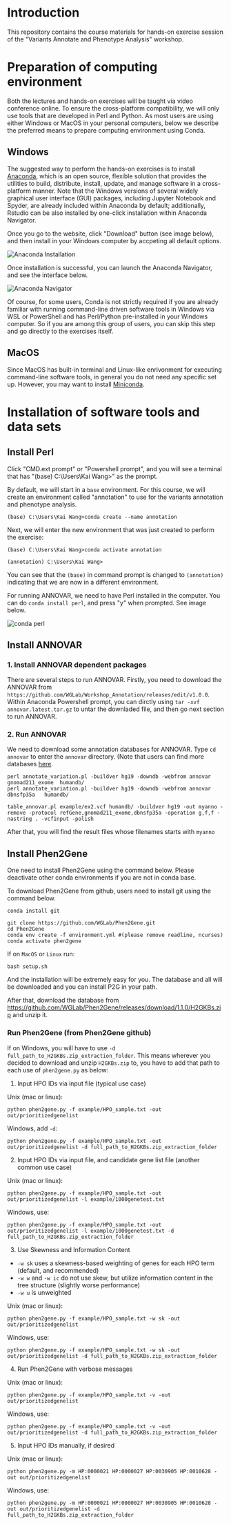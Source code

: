 # Introduction
This repository contains the course materials for hands-on exercise session of the "Variants Annotate and Phenotype Analysis" workshop. 

# Preparation of computing environment
Both the lectures and hands-on exercises will be taught via video conference online. To ensure the cross-platform compatibility, we will only use tools that are developed in Perl and Python. As most users are using either Windows or MacOS in your personal computers, below we describe the preferred means to prepare computing environment using Conda. 

## Windows
The suggested way to perform the hands-on exercises is to install [Anaconda](https://www.anaconda.com/products/individual), which is an open source, flexible solution that provides the utilities to build, distribute, install, update, and manage software in a cross-platform manner. Note that the Windows versions of several widely graphical user interface (GUI) packages, including Jupyter Notebook and Spyder, are already included within Anaconda by default; additionally, Rstudio can be also installed by one-click installation within Anaconda Navigator.

Once you go to the website, click "Download" button (see image below), and then install in your Windows computer by accpeting all default options.

![Anaconda Installation](img/anaconda.png)


Once installation is successful, you can launch the Anaconda Navigator, and see the interface below.

![Anaconda Navigator](img/navigator.png)

Of course, for some users, Conda is not strictly required if you are already familiar with running command-line driven software tools in Windows via WSL or PowerShell and has Perl/Python pre-installed in your Windows computer. So if you are among this group of users, you can skip this step and go directly to the exercises itself.



## MacOS
Since MacOS has built-in terminal and Linux-like enrivonment for executing command-line software tools, in general you do not need any specific set up. However, you may want to install [Miniconda](https://docs.conda.io/projects/conda/en/latest/user-guide/install/macos.html).


# Installation of software tools and data sets

## Install Perl

Click "CMD.ext prompt" or "Powershell prompt", and you will see a terminal that has "(base) C:\Users\Kai Wang>" as the prompt.

By default, we will start in a `base` environment. For this course, we will create an environment called "annotation" to use for the variants annotation and phenotype analysis. 

```
(base) C:\Users\Kai Wang>conda create --name annotation
```

Next, we will enter the new environment that was just created to perform the exercise:

```
(base) C:\Users\Kai Wang>conda activate annotation

(annotation) C:\Users\Kai Wang>
```

You can see that the `(base)` in command prompt is changed to `(annotation)` indicating that we are now in a different environment.

For running ANNOVAR, we need to have Perl installed in the computer. You can do `conda install perl`, and press "y" when prompted. See image below.

![conda perl](img/conda_perl.png)

## Install ANNOVAR

### 1. Install ANNOVAR dependent packages

There are several steps to run ANNOVAR. Firstly, you need to download the ANNOVAR from `https://github.com/WGLab/Workshop_Annotation/releases/edit/v1.0.0`. Within Anaconda Powershell prompt, you can dirctly using `tar -xvf annovar.latest.tar.gz` to untar the downladed file, and then go next section to run ANNOVAR.

### 2. Run ANNOVAR

We need to download some annotation databases for ANNOVAR. Type `cd annovar` to enter the `annovar` directory. (Note that users can find more databases [here](https://doc-openbio.readthedocs.io/projects/annovar/en/latest/user-guide/download/#-for-filter-based-annotation).
```
perl annotate_variation.pl -buildver hg19 -downdb -webfrom annovar gnomad211_exome  humandb/ 
perl annotate_variation.pl -buildver hg19 -downdb -webfrom annovar dbnsfp35a   humandb/ 
```

```
table_annovar.pl example/ex2.vcf humandb/ -buildver hg19 -out myanno -remove -protocol refGene,gnomad211_exome,dbnsfp35a -operation g,f,f -nastring . -vcfinput -polish
```
After that, you will find the result files whose filenames starts with `myanno`

## Install Phen2Gene

One need to install Phen2Gene using the command below. Please deactivate other conda environments if you are not in conda base.

To download Phen2Gene from github, users need to install git using the command below.
```
conda install git
```

```
git clone https://github.com/WGLab/Phen2Gene.git
cd Phen2Gene
conda env create -f environment.yml #(please remove readline, ncurses)
conda activate phen2gene
```

If on `MacOS` or `Linux` run:

```
bash setup.sh
```
And the installation will be extremely easy for you.  The database and all will be downloaded and you can install P2G in your path.

After that, download the database from https://github.com/WGLab/Phen2Gene/releases/download/1.1.0/H2GKBs.zip and unzip it.

### Run Phen2Gene (from Phen2Gene github)

If on Windows, you will have to use `-d full_path_to_H2GKBs.zip_extraction_folder`.  This means wherever you decided to download and unzip `H2GKBs.zip` to, you have to add that path to each use of `phen2gene.py` as below:

1. Input HPO IDs via input file (typical use case)

Unix (mac or linux):
```
python phen2gene.py -f example/HPO_sample.txt -out out/prioritizedgenelist
```
Windows, add `-d`:
```
python phen2gene.py -f example/HPO_sample.txt -out out/prioritizedgenelist -d full_path_to_H2GKBs.zip_extraction_folder
```
2. Input HPO IDs via input file, and candidate gene list file (another common use case)

Unix (mac or linux):
```
python phen2gene.py -f example/HPO_sample.txt -out out/prioritizedgenelist -l example/1000genetest.txt
```
Windows, use:
```
python phen2gene.py -f example/HPO_sample.txt -out out/prioritizedgenelist -l example/1000genetest.txt -d full_path_to_H2GKBs.zip_extraction_folder
```
3. Use Skewness and Information Content

  * `-w sk` uses a skewness-based weighting of genes for each HPO term (default, and recommended)
  * `-w w` and `-w ic` do not use skew, but utilize information content in the tree structure (slightly worse performance)
  * `-w u` is unweighted
  
Unix (mac or linux):
```
python phen2gene.py -f example/HPO_sample.txt -w sk -out out/prioritizedgenelist
```
Windows, use:
```
python phen2gene.py -f example/HPO_sample.txt -w sk -out out/prioritizedgenelist -d full_path_to_H2GKBs.zip_extraction_folder
```
4. Run Phen2Gene with verbose messages

Unix (mac or linux):
```
python phen2gene.py -f example/HPO_sample.txt -v -out out/prioritizedgenelist
```
Windows, use:
```
python phen2gene.py -f example/HPO_sample.txt -v -out out/prioritizedgenelist -d full_path_to_H2GKBs.zip_extraction_folder
```
5. Input HPO IDs manually, if desired

Unix (mac or linux):
```
python phen2gene.py -m HP:0000021 HP:0000027 HP:0030905 HP:0010628 -out out/prioritizedgenelist
```
Windows, use:
```
python phen2gene.py -m HP:0000021 HP:0000027 HP:0030905 HP:0010628 -out out/prioritizedgenelist -d full_path_to_H2GKBs.zip_extraction_folder
```



